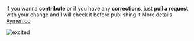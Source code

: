 If you wanna **contribute** or if you have any **corrections**, just **pull a request** with your change and I will check it before publishing it
More details [Aymen.co](https://aymen.co)

![excited](http://i.giphy.com/11sBLVxNs7v6WA.gif "excited")